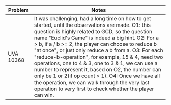 | Problem | Notes |
|---|-------|
| UVA 10368  | It was challenging, had a long time on how to get started, until the observations are made. O1: this question is highly related to GCD, so the question name "Euclid's Game" is indeed a big hint. O2: For a > b, if a / b >= 2, the player can choose to reduce b "at once", or just only reduce a b from a. O3: For each "reduce-b-operation", for example, 15 & 4, need two operations, one to 4 & 3, one to 3 & 1, we can use a number to represent it, based on O2, the number can only be 1 or 2(if op count > 1). O4: Once we have all the operation, we can walk through the very last operation to very first to check whether the player can win. |
